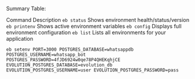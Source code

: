 Summary Table:

Command Description
`eb status` Shows environment health/status/version
`eb printenv` Shows active environment variables
`eb config` Displays full environment configuration
`eb list` Lists all environments for your application

`eb setenv PORT=3000 POSTGRES_DATABASE=whatsappdb POSTGRES_USERNAME=whatsapp_bot POSTGRES_PASSWORD=4fJD6924w0qe78P4QHEKqhjCE EVOLUTION_POSTGRES_DATABASE=evolution_db EVOLUTION_POSTGRES_USERNAME=user EVOLUTION_POSTGRES_PASSWORD=pass`
